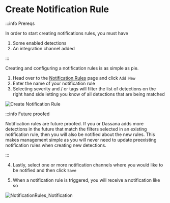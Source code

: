 # Create Notification Rule

:::info Prereqs

In order to start creating notifications rules, you must have

1. Some enabled detections
2. An integration channel added

:::

Creating and configuring a notification rules is as simple as pie.

1. Head over to the [Notification Rules](https://console.dassana.cloud/notificationRules) page and click `Add New`
2. Enter the name of your notification rule
3. Selecting severity and / or tags will filter the list of detections on the right hand side letting you know of all detections that are being matched

![Create Notification Rule](/img/notification-rules/new-rule.png)

:::info Future proofed

Notification rules are future proofed. If you or Dassana adds more detections in the future that match the filters selected in an existing notification rule, then you will also be notified about the new rules. This makes management simple as you will never need to update preexisting notification rules when creating new detections.

:::

4. Lastly, select one or more notification channels where you would like to be notified and then click `Save`

5. When a notification rule is triggered, you will receive a notification like so

![NotificationRules_Notification](/img/notification-rules/notification.png)
